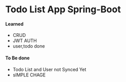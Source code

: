 # Todo List App Spring-Boot
#### Learned
* CRUD
* JWT AUTH
* user,todo done

#### To Be done
* Todo List and User not Synced Yet
* sIMPLE CHAGE
